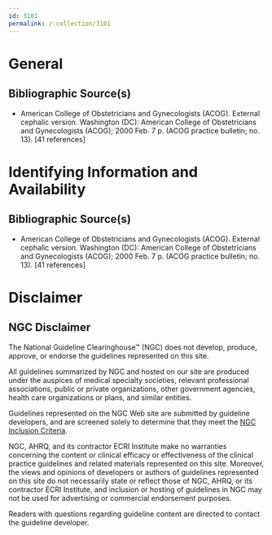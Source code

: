 ```yaml
---
id: 3101
permalink: /:collection/3101
---
```


# General

## Bibliographic Source(s)

- American College of Obstetricians and Gynecologists (ACOG). External cephalic version. Washington (DC): American College of Obstetricians and Gynecologists (ACOG); 2000 Feb. 7 p. (ACOG practice bulletin; no. 13). [41 references]

# Identifying Information and Availability

## Bibliographic Source(s)

- American College of Obstetricians and Gynecologists (ACOG). External cephalic version. Washington (DC): American College of Obstetricians and Gynecologists (ACOG); 2000 Feb. 7 p. (ACOG practice bulletin; no. 13). [41 references]

# Disclaimer

## NGC Disclaimer

The National Guideline Clearinghouse™ (NGC) does not develop, produce, approve, or endorse the guidelines represented on this site.

All guidelines summarized by NGC and hosted on our site are produced under the auspices of medical specialty societies, relevant professional associations, public or private organizations, other government agencies, health care organizations or plans, and similar entities.

Guidelines represented on the NGC Web site are submitted by guideline developers, and are screened solely to determine that they meet the [NGC Inclusion Criteria](/help-and-about/summaries/inclusion-criteria).

NGC, AHRQ, and its contractor ECRI Institute make no warranties concerning the content or clinical efficacy or effectiveness of the clinical practice guidelines and related materials represented on this site. Moreover, the views and opinions of developers or authors of guidelines represented on this site do not necessarily state or reflect those of NGC, AHRQ, or its contractor ECRI Institute, and inclusion or hosting of guidelines in NGC may not be used for advertising or commercial endorsement purposes.

Readers with questions regarding guideline content are directed to contact the guideline developer.

